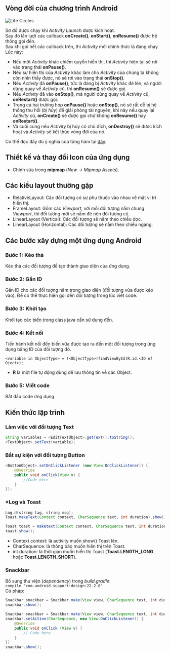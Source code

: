 ## **Vòng đời của chương trình Android**

![Life Circles](https://static.javatpoint.com/images/androidimages/Android-Activity-Lifecycle.png)  
  
Sơ đồ được chạy khi *Activity Launch* được kích hoạt.  
Sau đó lần lượt các callback **onCreate()**, **onStart()**, **onResume()** được hệ thống gọi đến.  
Sau khi gọi hết các callback trên, thì *Activity* mới chính thức là đang chạy.  
Lúc này:
- Nếu một *Activity* khác chiếm quyền hiển thị, thì *Activity* hiện tại sẽ rơi vào trạng thái **onPause()**.  
- Nếu sự hiển thị của *Activity* khác làm cho *Activity* của chúng ta không còn nhìn thấy được, nó sẽ rơi vào trạng thái **onStop()**.  
- Nếu *Activity* đã **onPause()**, tức là đang bị *Activity* khác đè lên, và người dùng quay về *Activity* cũ, thì **onResume()** sẽ được gọi.  
- Nếu *Activity* đã vào **onStop()**, mà người dùng quay về *Activity* cũ, **onRestart()** được gọi.  
- Trong cả hai trường hợp **onPause()** hoặc **onStop()**, nó sẽ rất dễ bị hệ thống thu hồi (*bị hủy*) để giải phóng tài nguyên, khi này nếu quay lại *Activity* cũ, **onCreate()** sẽ được gọi chứ không **onResume()** hay **onRestart()**.  
- Và cuối cùng nếu *Activity* bị hủy có chủ đích, **onDestroy()** sẽ được kích hoạt và *Activity* sẽ kết thúc vòng đời của nó.  

Có thể đọc đầy đủ ý nghĩa của từng hàm tại [đây](https://blog.boxyzvn.com/activity-lifecycle).  

## **Thiết kế và thay đổi Icon của ứng dụng**

- Chỉnh sửa trong **mipmap** (*New -> Mipmap Assets*).  

## **Các kiểu layout thường gặp**

- RelativeLayout: Các đối tượng có sự phụ thuộc vào nhau về mặt vị trí hiển thị.  
- FrameLayout: Gồm các *Viewport*, với mỗi đối tượng nằm chung *Viewport*, thì đối tượng mới sẽ nằm đè nên đối tượng cũ.  
- LinearLayout (Vertical): Các đối tượng sẽ nằm theo chiều dọc.  
- LinearLayout (Horizontal): Các đối tượng sẽ nằm theo chiều ngang.  

## **Các bước xây dựng một ứng dụng Android**

### **Bước 1: Kéo thả**

Kéo thả các đối tượng để tạo thành giao diện của ứng dụng.

### **Bước 2: Gắn ID**

Gắn ID cho các đối tượng nằm trong giao diện (đối tượng vừa được kéo vào). Để có thể thực hiện gọi đến đối tượng trong lúc viết code.  

### **Bước 3: Khởi tạo**

Khởi tạo các biến trong class java cần sử dụng đến.  

### **Bước 4: Kết nối**

Tiến hành kết nối đến biến vừa được tạo ra đến một đối tượng trong ứng dụng bằng ID của đối tượng đó.  

`
<variable in ObjectType> = (<ObjectType>)findViewById(R.id.<ID of Oject>);
`

- **R** là một file tự động dùng để lưu thông tin về các Object.  

### **Bước 5: Viết code**

Bắt đầu code ứng dụng.  

## **Kiến thức lập trình**

### **Làm việc với đối tượng Text**
```java
String variables = <EditTextObject>.getText().toString();
<TextObject>.setText(variable);
```

### **Bắt sự kiện với đối tượng Button**
```java
<ButtonObject>.setOnClickListener (new View.OnClickListener() {
	@Override
	public void onClick(View v) {
		//Code here
	}
});
```

### ***Log và Toast**

```java
Log.d(string tag, string msg);
Toast.makeText(Context context, CharSequence text, int duration).show();

Toast toast = maketext(Context context, CharSequence text, int duration);
toast.show();
```
- Context context: là activity muốn show() Toast lên.  
- CharSequence: là thông báo muốn hiển thị trên Toast.  
- int duration: là thời gian muốn hiển thị Toast (**Toast.LENGTH_LONG** hoặc **Toast.LENGTH_SHORT**).  

### **Snackbar**
Bổ sung thư viện (*dependency*) trong *build.gradle*:  
`
compile 'com.android.support:design:22.2.0'
`  
Cú pháp:
```java
Snackbar snackbar = Snackbar.make(View view, CharSequence text, int duration);
snackbar.show();
```
```java
Snackbar snackbar = Snackbar.make(View view, CharSequence text, int duration);
snackbar.setAction(CharSequence, new View.OnClickListener() {
	@Override
	public void onClick (View v) {
		// Code here
	}
})
snackbar.show();
```

